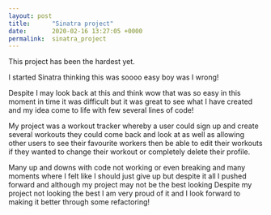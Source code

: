 ```yaml
---
layout: post
title:      "Sinatra project"
date:       2020-02-16 13:27:05 +0000
permalink:  sinatra_project
---
```



This project has been the hardest yet. 

I started Sinatra thinking this was soooo easy boy was I wrong! 

Despite I may look back at this and think wow that was so easy in this moment in time it was difficult but it was great to see what I have created and my idea come to life with few several lines of code!

My project was a workout tracker whereby a user could sign up and create several workouts they could come back and look at as well as allowing other users to see their favourite workers then be able to edit their workouts if they wanted to change their workout or completely delete their profile. 

Many up and downs with code not working or even breaking and many moments where I felt like I should just give up but despite it all I pushed forward and although my project may not be the best looking 
Despite my project not looking the best I am very proud of it and I look forward to making it better through some refactoring!

